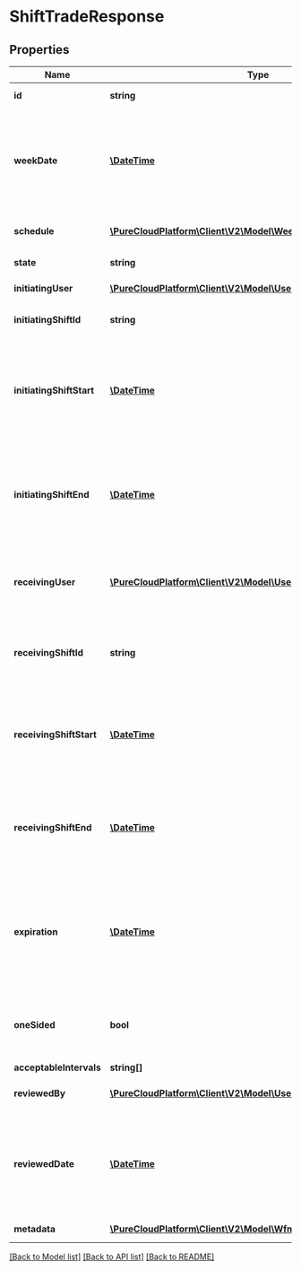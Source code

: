 # ShiftTradeResponse

## Properties
Name | Type | Description | Notes
------------ | ------------- | ------------- | -------------
**id** | **string** | The ID of this shift trade | [optional] 
**weekDate** | [**\DateTime**](\DateTime.md) | The start week date of the associated schedule in yyyy-MM-dd format. Dates are represented as an ISO-8601 string. For example: yyyy-MM-dd | [optional] 
**schedule** | [**\PureCloudPlatform\Client\V2\Model\WeekScheduleReference**](WeekScheduleReference.md) | The ID of the associated schedule | [optional] 
**state** | **string** | The state of this shift trade | [optional] 
**initiatingUser** | [**\PureCloudPlatform\Client\V2\Model\UserReference**](UserReference.md) | The user who initiated this trade | [optional] 
**initiatingShiftId** | **string** | The ID of the shift offered for trade by the initiating user | [optional] 
**initiatingShiftStart** | [**\DateTime**](\DateTime.md) | The start date/time of the shift being offered for trade. Date time is represented as an ISO-8601 string. For example: yyyy-MM-ddTHH:mm:ss.SSSZ | [optional] 
**initiatingShiftEnd** | [**\DateTime**](\DateTime.md) | The end date/time of the shift being offered for trade. Date time is represented as an ISO-8601 string. For example: yyyy-MM-ddTHH:mm:ss.SSSZ | [optional] 
**receivingUser** | [**\PureCloudPlatform\Client\V2\Model\UserReference**](UserReference.md) | The user matching the trade, or if the state is not Matched, the user to whom the trade request was sent | [optional] 
**receivingShiftId** | **string** | The ID of the shift being exchanged for the initiating shift, null if the receiving user is picking up a shift | [optional] 
**receivingShiftStart** | [**\DateTime**](\DateTime.md) | The start date/time of the receiving shift. Date time is represented as an ISO-8601 string. For example: yyyy-MM-ddTHH:mm:ss.SSSZ | [optional] 
**receivingShiftEnd** | [**\DateTime**](\DateTime.md) | The end date/time of the receiving shift. Date time is represented as an ISO-8601 string. For example: yyyy-MM-ddTHH:mm:ss.SSSZ | [optional] 
**expiration** | [**\DateTime**](\DateTime.md) | When this shift trade offer will expire if not matched or approved. Date time is represented as an ISO-8601 string. For example: yyyy-MM-ddTHH:mm:ss.SSSZ | [optional] 
**oneSided** | **bool** | Whether this is a one-sided shift trade (e.g. the initiating user is not asking for a shift in return) | [optional] 
**acceptableIntervals** | **string[]** |  | [optional] 
**reviewedBy** | [**\PureCloudPlatform\Client\V2\Model\UserReference**](UserReference.md) | The user who reviewed this shift trade | [optional] 
**reviewedDate** | [**\DateTime**](\DateTime.md) | The timestamp when this shift trade was reviewed. Date time is represented as an ISO-8601 string. For example: yyyy-MM-ddTHH:mm:ss.SSSZ | [optional] 
**metadata** | [**\PureCloudPlatform\Client\V2\Model\WfmVersionedEntityMetadata**](WfmVersionedEntityMetadata.md) | Version data for this trade | [optional] 

[[Back to Model list]](../README.md#documentation-for-models) [[Back to API list]](../README.md#documentation-for-api-endpoints) [[Back to README]](../README.md)


